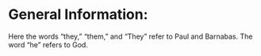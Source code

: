 # General Information:

Here the words “they,” “them,” and “They” refer to Paul and Barnabas. The word “he” refers to God.
